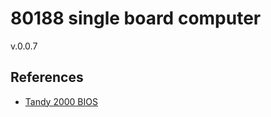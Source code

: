 # 80188 single board computer

v.0.0.7

## References
* [Tandy 2000 BIOS](https://www.retrotronics.org/svn/t2kbios/)
